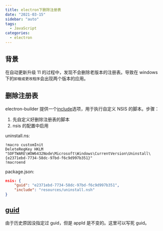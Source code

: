 ```yaml
---
title: electron下删除注册表
date: "2021-03-15"
sidebar: "auto"
tags:
  - JavaScript
categories:
  - electron
---
```


## 背景

在自动更新升级 11 的过程中，发现不会删除老版本的注册表。导致在 windows 下的`卸载或更改程序`会出现两个版本的应用。

## 删除注册表

electron-builder 提供一个[include](https://www.electron.build/configuration/nsis#NsisOptions-include)选项，用于执行自定义 NSIS 的脚本。步骤：

1. 先自定义好删除注册表的脚本
2. nsis 的配置中启用

uninstall.ns:

```nsis
!macro customInit
DeleteRegKey HKLM "SOFTWARE\WOW6432Node\Microsoft\Windows\CurrentVersion\Uninstall\{e2371ebd-7734-58dc-97bd-f6c9d997b351}"
!macroend
```

package.json:

```json
nsis: {
    "guid": "e2371ebd-7734-58dc-97bd-f6c9d997b351",
    "include": "resources/uninstall.nsh"
}

```

## [guid](https://www.electron.build/configuration/nsis#guid-vs-application-name)

由于历史原因没指定过 guid，但是 appId 是不变的。这里可以写死 guid。
